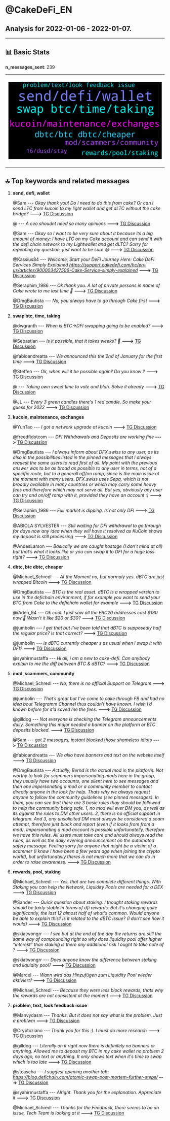 # **@CakeDeFi_EN**
 ## Analysis for **2022-01-06** - **2022-01-07**.

---

## 📊 **Basic Stats**

**n_messages_sent**: 239

---
![wordcloud](CakeDeFi_EN_1Days_wordcloud.png)

---


## 🔝 **Top keywords and related messages**

1. **send, defi, wallet**

    @Sam --- *Okay thank you! Do I need to do this from cake? Or can I send LTC from kucoin to my light wallet and get dLTC without the cake bridge?* **--->** [TG Discussion](https://t.me/CakeDeFi_EN/161571)

    @<UNK> --- *A ceo shoudnt need so many opinions* **--->** [TG Discussion](https://t.me/CakeDeFi_EN/161436)

    @Sam --- *Okay so I want to be very sure about it because its a big amount of money: I have LTC on my Cake account and can send it with the defi chain network to my Lightwallet and get dLTC? Sorry for repeating my question, just want to be sure 😅* **--->** [TG Discussion](https://t.me/CakeDeFi_EN/161579)

    @Kassius84 --- *Welcome, Start your DeFi Journey Here: Cake  DeFi Services Simply Explained https://support.cakedefi.com/hc/en-us/articles/900003427506-Cake-Service-simply-explained* **--->** [TG Discussion](https://t.me/CakeDeFi_EN/161393)

    @Seraphim_1986 --- *Ok thank you. A lot of private persons in name of Cake wrote to me last time 🤨* **--->** [TG Discussion](https://t.me/CakeDeFi_EN/161629)

    @DmgBautista --- *No, you always have to go through Cake first* **--->** [TG Discussion](https://t.me/CakeDeFi_EN/161572)

2. **swap btc, time, taking**

    @dwgranth --- *When is BTC->DFI swapping going to be enabled?* **--->** [TG Discussion](https://t.me/CakeDeFi_EN/161231)

    @Sebastian --- *Is it possible, that it takes weeks? 🤯* **--->** [TG Discussion](https://t.me/CakeDeFi_EN/161634)

    @fabioandreatta --- *We announced this the 2nd of January for the first time* **--->** [TG Discussion](https://t.me/CakeDeFi_EN/161954)

    @Steffen --- *Ok, when will it be possible again? Do you know ?* **--->** [TG Discussion](https://t.me/CakeDeFi_EN/161552)

    @<UNK> --- *Taking own sweet time to vote and blah. Solve it already* **--->** [TG Discussion](https://t.me/CakeDeFi_EN/161430)

    @JL --- *Every 3 green candles there's 1 red candle. So make your guess for 2022* **--->** [TG Discussion](https://t.me/CakeDeFi_EN/161837)

3. **kucoin, maintenance, exchanges**

    @YunTao --- *I got a network upgrade at kucoin* **--->** [TG Discussion](https://t.me/CakeDeFi_EN/161562)

    @freedfidotcom --- *DFI Withdrawals and Deposits are working fine* **--->** [TG Discussion](https://t.me/CakeDeFi_EN/161285)

    @DmgBautista --- *I always inform about DFX.swiss to any user, as its also in the possibilities listed in the pinned messages that I always request the same users to read first of all.   My point with the previous answer was to be as broad as possible to any user in terms, not of a specific route, but to a generall off/on ramp, since is the main issue at the moment with many users. DFX.swiss uses Sepa, which is not broadly available in many countries or which may carry some heavy fees and therefore which may not serve all. But yes, obviously any user can try and on/off ramp with it, provided they have an account :)* **--->** [TG Discussion](https://t.me/CakeDeFi_EN/161513)

    @Seraphim_1986 --- *Full market is dipping. Is not only DFI* **--->** [TG Discussion](https://t.me/CakeDeFi_EN/161311)

    @ABIOLA SYLVESTER --- *Still waiting for DFi withdrawal to go through for days now any idea when they will have it resolved as KuCoin shows my deposit is still processing* **--->** [TG Discussion](https://t.me/CakeDeFi_EN/161380)

    @AndesLarson --- *Basically we are caught hostage (I don’t mind at all) but that’s what it looks like or you can swap it to DFI for a huge loss right?* **--->** [TG Discussion](https://t.me/CakeDeFi_EN/161269)

4. **dbtc, btc dbtc, cheaper**

    @Michael_Schredl --- *At the Moment no, but normaly yes. dBTC are just wrapped Bitcoin* **--->** [TG Discussion](https://t.me/CakeDeFi_EN/161616)

    @DmgBautista --- *BTC is the real asset. dBTC is a wrapped version to use in the defichain environment, if for example you want to send your BTC from Cake to the defichain wallet for example* **--->** [TG Discussion](https://t.me/CakeDeFi_EN/161608)

    @iAden_94 --- *Ok cool. I just saw all the ERC20 addresses cost $130 now 🤯 Wasn’t it like $20 or $30?* **--->** [TG Discussion](https://t.me/CakeDeFi_EN/161491)

    @jumbolin --- *I get that but I’ve been told that dBTC is supposedly half the regular price? Is that correct?* **--->** [TG Discussion](https://t.me/CakeDeFi_EN/161816)

    @jumbolin --- *is dBTC currently cheaper s as usual when I swap it with DFI?* **--->** [TG Discussion](https://t.me/CakeDeFi_EN/161806)

    @syahirmustaffa --- *Hi all, i am a new to cake-defi. Can anybody explain to me the diff between BTC & dBTC?* **--->** [TG Discussion](https://t.me/CakeDeFi_EN/161607)

5. **mod, scammers, community**

    @Michael_Schredl --- *No, there is no official Support on Telegram* **--->** [TG Discussion](https://t.me/CakeDeFi_EN/161628)

    @jumbolin --- *That’s great but I’ve come to cake through FB and had no idea bout Telegramm Channel thus couldn’t have known. I wish I’d known before for it’d saved me the fees.* **--->** [TG Discussion](https://t.me/CakeDeFi_EN/161532)

    @gilldog --- *Not everyone is checking the Telegram announcements daily. Something this major needed a banner on the platform or BTC deposits blocked.* **--->** [TG Discussion](https://t.me/CakeDeFi_EN/161958)

    @Sam --- *got 2 messages, instant blocked those shameless idiots* **--->** [TG Discussion](https://t.me/CakeDeFi_EN/161586)

    @fabioandreatta --- *We also have banners and text on the website itself* **--->** [TG Discussion](https://t.me/CakeDeFi_EN/161959)

    @DmgBautista --- *Actually, Bernd is the actual mod in the platform. Not worthy to look for scammers impersonating mods here in the group, they usually have two accounts, one silent here to see messages and then one impersonating a mod or a community member to contact directly anyone in the look for help.  Thats why we always request anyone to follow the community guidelines (see pinned messages). In them, you can see that there are 3 basic rules thay should be followed to help the community being safe. 1, no mod will ever DM you, as well as its against the rules to DM other users. 2, there is no official support in telegram. And 3, any unsolicited DM must always be considered a scam attempt, therefore just block and report (even if it looks from from a mod). Impersonating a mod account is possible unfortunatelly, therefore we have this rules.   All users must take care and should always read the rules, as well as the daily evening announcement on the automated safety message. Feeling sorry for anyone that might be a victim of a scammer (I know I have been a few years ago when joining the crypto world), but unfortunatelly theres is not much more that we can do in order to raise awareness.* **--->** [TG Discussion](https://t.me/CakeDeFi_EN/161818)

6. **rewards, pool, staking**

    @Michael_Schredl --- *Yes, that are two complete different things. With Staking you can help the Network, Liquidity Pools are needed for a DEX* **--->** [TG Discussion](https://t.me/CakeDeFi_EN/161612)

    @Sander --- *Quick question about staking. I thought staking rewards should be fairly stable in terms of dfi rewards. But it's changing quite significantly, the last 12 almost half of what's common. Would anyone be able to explain this? Is it related to the dBTC issue? (I don't see how it would)* **--->** [TG Discussion](https://t.me/CakeDeFi_EN/161542)

    @skiatwongrr --- *I see but at the end of the day the returns are still the same way of compounding right so why does liquidity pool offer higher “interest” than staking is there any additional risk I ought to take note of ?* **--->** [TG Discussion](https://t.me/CakeDeFi_EN/161614)

    @skiatwongrr --- *Does anyone know the difference between staking and liquidity pool?* **--->** [TG Discussion](https://t.me/CakeDeFi_EN/161610)

    @Marcel --- *Wann wird das Hinzufügen zum Liquidity Pool wieder aktiviert?* **--->** [TG Discussion](https://t.me/CakeDeFi_EN/161597)

    @Michael_Schredl --- *Because they were less block rewards, thats why the rewards are not consistent at the moment* **--->** [TG Discussion](https://t.me/CakeDeFi_EN/161544)

7. **problem, text, look feedback issue**

    @Manvydasm --- *Thanks. But it does not say what is the problem. Just a problwm* **--->** [TG Discussion](https://t.me/CakeDeFi_EN/161944)

    @Cryptoziano --- *Thank you for this :). I must do more research* **--->** [TG Discussion](https://t.me/CakeDeFi_EN/161230)

    @gilldog --- *Literally on it right now there is definitely no banners or anything. Allowed me to deposit my BTC in my cake wallet no problem 2 days ago, no text or anything. It only shows text when it's time to swap which is too late* **--->** [TG Discussion](https://t.me/CakeDeFi_EN/161961)

    @stcascha --- *I suggest opening another tab: https://blog.defichain.com/atomic-swap-post-mortem-further-steps/* **--->** [TG Discussion](https://t.me/CakeDeFi_EN/161232)

    @syahirmustaffa --- *Alright. Thank you for the explanation. Appreciate it* **--->** [TG Discussion](https://t.me/CakeDeFi_EN/161621)

    @Michael_Schredl --- *Thanks for the Feedback, there seems to be an issue, Tech Team is looking at it* **--->** [TG Discussion](https://t.me/CakeDeFi_EN/161467)

